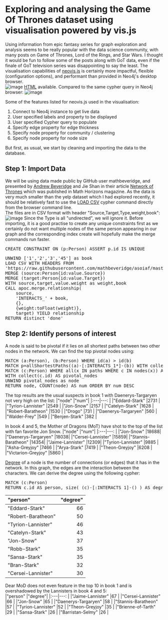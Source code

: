 # Exploring and analysing the Game Of Thrones dataset using visualisation powered by vis.js
Using information from epic fantasy series for graph exploration and analysis seems to be really popular with the data science community, with many posts on Game of Thrones, Lord of the Rings, and Star Wars. I thought it would be fun to follow some of the posts along with GoT data, even if the finale of GoT television series was disappointing to say the least.
The visualisation capabilities of [neovis.js](https://github.com/neo4j-contrib/neovis.js/) is certainly more impactful, flexible (configuration options), and performant than provided in Neo4j's desktop browser.  
![image](https://user-images.githubusercontent.com/830693/128681138-e215f79e-060b-4ce3-aa9a-a4aeb48126b3.png)
[HTML](https://github.com/gzaifa/neo4j-got/blob/main/got-community.html) available.
Compared to the same cypher query in Neo4j browser:
![image](https://user-images.githubusercontent.com/830693/128680880-1ad985e8-07c2-4692-b90d-095d910c2cc9.png)
  
Some of the features listed for neovis.js used in the visualisation:
1. Connect to Neo4j instance to get live data
2. User specified labels and property to be displayed
3. User specified Cypher query to populate
4. Specify edge property for edge thickness
5. Specify node property for community / clustering
6. Specify node property for node size

But first, as usual, we start by cleaning and importing the data to the database.

## Step 1: Import Data
We will be using data made public by GitHub user mathbeveridge, and presented by [Andrew Beveridge](https://networkofthrones.wordpress.com/) and Jie Shan in their article [Network of Thrones](http://www.maa.org/sites/default/files/pdf/Mathhorizons/NetworkofThrones%20%281%29.pdf) which was published in Math Horizons magazine.
As the data is very much smaller than the yelp dataset which I had explored recently, it should be relatively fast to use the [LOAD CSV](https://neo4j.com/developer/guide-import-csv/) cypher command directly from the browser command line.  
The files are in CSV format with header "Source,Target,Type,weight,book":
![image](https://user-images.githubusercontent.com/830693/128684189-ccf6e93e-3d4f-4019-bb6d-1fed2e229030.png)
Since the Type is all "undirected", we will ignore it. Before importing, it is a good practise to create any unique constraints first as we certainly do not want multiple nodes of the same person appearing in our graph and the corresponding index create will hopefully make the merge commands run faster.
<pre>CREATE CONSTRAINT ON (p:Person) ASSERT p.id IS UNIQUE</pre>

<pre>UNWIND ['1','2','3','45'] as book
LOAD CSV WITH HEADERS FROM 
'https://raw.githubusercontent.com/mathbeveridge/asoiaf/master/data/asoiaf-book' + book + '-edges.csv' as value
MERGE (source:Person{id:value.Source})
MERGE (target:Person{id:value.Target})
WITH source,target,value.weight as weight,book
CALL apoc.merge.relationship(
    source,
    'INTERACTS_' + book, 
    {}, 
    {weight:toFloat(weight)}, 
    target) YIELD relationship
RETURN distinct 'done'</pre>

## Step 2: Identify persons of interest
A node is said to be pivotal if it lies on all shortest paths between two other nodes in the network. We can find the top pivotal nodes using:
<pre>MATCH (a:Person), (b:Person) WHERE id(a) > id(b)
MATCH p=allShortestPaths((a)-[:INTERACTS_1*]-(b)) WITH collect(p) AS paths, a, b
MATCH (c:Person) WHERE all(x IN paths WHERE c IN nodes(x)) AND NOT c IN [a,b]
WITH collect(c.id) AS pivotal_nodes
UNWIND pivotal_nodes as node
RETURN node, COUNT(node) AS num ORDER BY num DESC
</pre>
The top results are the usual suspects in book 1 with Daenerys-Targaryen not very high on the list:
|"node"                           |"num"|
|:---|---: |
|"Eddard-Stark"                   |2731 |
|"Tyrion-Lannister"               |2549 |
|"Jon-Snow"                       |2157 |
|"Catelyn-Stark"                  |1628 |
|"Robert-Baratheon"               |1530 |
|"Drogo"                          |731  |
|"Daenerys-Targaryen"             |560  |
|"Walder-Frey"                    |549  |
|"Benjen-Stark"                   |382  |
  
In book 4 and 5, the Mother of Dragons (MoT) have shot to the top of the list with fan favorite Jon Snow.
|"node"                            |"num"|
|:---|---: |
|"Jon-Snow"                        |18688|
|"Daenerys-Targaryen"              |18038|
|"Cersei-Lannister"                |15859|
|"Stannis-Baratheon"               |14354|
|"Jaime-Lannister"                 |12309|
|"Tyrion-Lannister"                |9885 |
|"Asha-Greyjoy"                    |7466 |
|"Arya-Stark"                      |7419 |
|"Theon-Greyjoy"                   |6208 |
|"Victarion-Greyjoy"               |5860 |
  
[Degree](https://en.wikipedia.org/wiki/Degree_(graph_theory)) of a node is the number of connections (or edges) that it has in the network. In this graph, the edges are the interaction between the characters. We can derive the degree using the following cypher:
<pre>MATCH (c:Person)
RETURN c.id AS person, size( (c)-[:INTERACTS_1]-() ) AS degree ORDER BY degree DESC
</pre>
|"person"                                 |"degree"|
|:---|---: |
|"Eddard-Stark"                           |66      |
|"Robert-Baratheon"                       |50      |
|"Tyrion-Lannister"                       |46      |
|"Catelyn-Stark"                          |43      |
|"Jon-Snow"                               |37      |
|"Robb-Stark"                             |35      |
|"Sansa-Stark"                            |35      |
|"Bran-Stark"                             |32      |
|"Cersei-Lannister"                       |30      |  
  
Dear MoD does not even feature in the top 10 in book 1 and is overshadowed by the Lannisters in book 4 and 5:   
|"person"                                 |"degree"|
|:---|---: |
|"Jaime-Lannister"                        |67      |
|"Cersei-Lannister"                       |66      |
|"Jon-Snow"                               |65      |
|"Daenerys-Targaryen"                     |58      |
|"Stannis-Baratheon"                      |57      |
|"Tyrion-Lannister"                       |52      |
|"Theon-Greyjoy"                          |35      |
|"Brienne-of-Tarth"                       |29      |
|"Sansa-Stark"                            |26      |
|"Barristan-Selmy"                        |26      |
